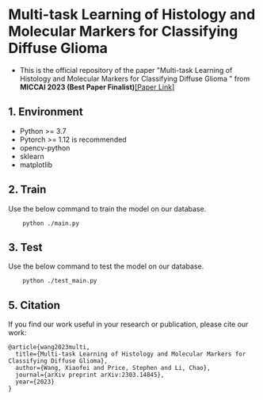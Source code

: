 # Multi-task Learning of Histology and Molecular Markers for Classifying Diffuse Glioma
- This is the official repository of the paper "Multi-task Learning of Histology and Molecular Markers for Classifying Diffuse Glioma
" from **MICCAI 2023 (Best Paper Finalist)**[[Paper Link]](https://arxiv.org/abs/2303.14845 "Paper Link")

## 1. Environment
- Python >= 3.7
- Pytorch >= 1.12 is recommended
- opencv-python
- sklearn
- matplotlib


## 2. Train
Use the below command to train the model on our database.
```
    python ./main.py 
```

## 3. Test
Use the below command to test the model on our database.
```
    python ./test_main.py 
```


## 5. Citation
If you find our work useful in your research or publication, please cite our work:
```
@article{wang2023multi,
  title={Multi-task Learning of Histology and Molecular Markers for Classifying Diffuse Glioma},
  author={Wang, Xiaofei and Price, Stephen and Li, Chao},
  journal={arXiv preprint arXiv:2303.14845},
  year={2023}
}
```

